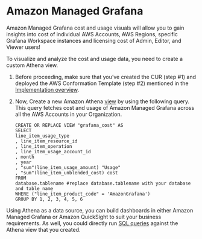 # Amazon Managed Grafana

Amazon Managed Grafana cost and usage visuals will allow you to gain insights into cost of individual AWS Accounts, AWS Regions, specific Grafana Workspace instances and licensing cost of Admin, Editor, and Viewer users!  

To visualize and analyze the cost and usage data, you need to create a custom Athena view.

1.	Before proceeding, make sure that you’ve created the CUR (step #1) and deployed the AWS Conformation Template (step #2) mentioned in the [Implementation overview][cid-implement].

2.	Now, Create a new Amazon Athena [view][view] by using the following query. This query fetches cost and usage of Amazon Managed Grafana across all the AWS Accounts in your Organization.

        CREATE OR REPLACE VIEW "grafana_cost" AS 
        SELECT
        line_item_usage_type
        , line_item_resource_id
        , line_item_operation
        , line_item_usage_account_id
        , month
        , year
        , "sum"(line_item_usage_amount) "Usage"
        , "sum"(line_item_unblended_cost) cost
        FROM
        database.tablename #replace database.tablename with your database and table name
        WHERE ("line_item_product_code" = 'AmazonGrafana')
        GROUP BY 1, 2, 3, 4, 5, 6

Using Athena as a data source, you can build dashboards in either Amazon Managed Grafana or Amazon QuickSight to suit your business requirements. As well, you could directly run [SQL queries][sql-query] against the Athena view that you created.


[view]: https://athena-in-action.workshop.aws/30-basics/303-create-view.html
[sql-query]: https://docs.aws.amazon.com/athena/latest/ug/querying-athena-tables.html
[cid-implement]: http://127.0.0.1:8000/observability-best-practices/guides/cost-optimization/cost/#cloud-intelligence-dashboards